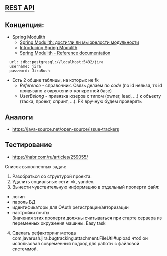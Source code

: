 ## [REST API](http://localhost:8080/doc)

## Концепция:

- Spring Modulith
    - [Spring Modulith: достигли ли мы зрелости модульности](https://habr.com/ru/post/701984/)
    - [Introducing Spring Modulith](https://spring.io/blog/2022/10/21/introducing-spring-modulith)
    - [Spring Modulith - Reference documentation](https://docs.spring.io/spring-modulith/docs/current-SNAPSHOT/reference/html/)

```
  url: jdbc:postgresql://localhost:5432/jira
  username: jira
  password: JiraRush
```

- Есть 2 общие таблицы, на которых не fk
    - _Reference_ - справочник. Связь делаем по _code_ (по id нельзя, тк id привязано к окружению-конкретной базе)
    - _UserBelong_ - привязка юзеров с типом (owner, lead, ...) к объекту (таска, проект, спринт, ...). FK вручную будем
      проверять

## Аналоги

- https://java-source.net/open-source/issue-trackers

## Тестирование

- https://habr.com/ru/articles/259055/

Список выполненных задач:
1. Разобраться со структурой проекта.
2. Удалить социальные сети: vk, yandex.
3. Вынести чувствительную информацию в отдельный проперти файл:
* логин
* пароль БД
* идентификаторы для OAuth регистрации/авторизации
* настройки почты\
Значения этих проперти должны считываться при старте сервера из переменных окружения машины. Easy task
4. Сделать рефакторинг метода com.javarush.jira.bugtracking.attachment.FileUtil#upload чтоб он использовал современный
подход для работы с файловой системмой.